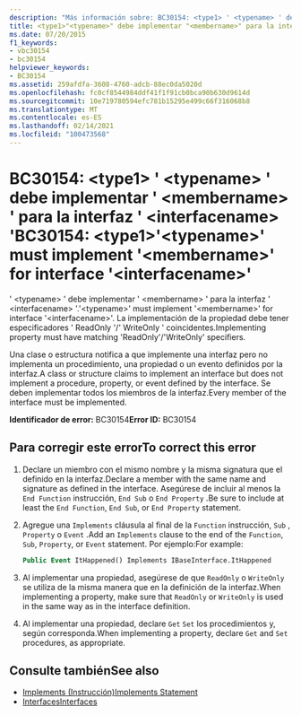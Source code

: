 ```yaml
---
description: "Más información sobre: BC30154: <type1> ' <typename> ' debe implementar ' <membername> ' para la interfaz ' <interfacename> '"
title: <type1>"<typename>" debe implementar "<membername>" para la interfaz "<interfacename>"
ms.date: 07/20/2015
f1_keywords:
- vbc30154
- bc30154
helpviewer_keywords:
- BC30154
ms.assetid: 259afdfa-3608-4760-adcb-88ec0da5020d
ms.openlocfilehash: fc0cf8544984ddf41f1f91cb0bca90b630d9614d
ms.sourcegitcommit: 10e719780594efc781b15295e499c66f316068b8
ms.translationtype: MT
ms.contentlocale: es-ES
ms.lasthandoff: 02/14/2021
ms.locfileid: "100473568"
---
```

# <a name="bc30154-type1typename-must-implement-membername-for-interface-interfacename"></a><span data-ttu-id="b578c-103">BC30154: \<type1> ' \<typename> ' debe implementar ' \<membername> ' para la interfaz ' \<interfacename> '</span><span class="sxs-lookup"><span data-stu-id="b578c-103">BC30154: \<type1>'\<typename>' must implement '\<membername>' for interface '\<interfacename>'</span></span>

<span data-ttu-id="b578c-104">' \<typename> ' debe implementar ' \<membername> ' para la interfaz ' \<interfacename> '.</span><span class="sxs-lookup"><span data-stu-id="b578c-104">'\<typename>' must implement '\<membername>' for interface '\<interfacename>'.</span></span> <span data-ttu-id="b578c-105">La implementación de la propiedad debe tener especificadores ' ReadOnly '/' WriteOnly ' coincidentes.</span><span class="sxs-lookup"><span data-stu-id="b578c-105">Implementing property must have matching 'ReadOnly'/'WriteOnly' specifiers.</span></span>

 <span data-ttu-id="b578c-106">Una clase o estructura notifica a que implemente una interfaz pero no implementa un procedimiento, una propiedad o un evento definidos por la interfaz.</span><span class="sxs-lookup"><span data-stu-id="b578c-106">A class or structure claims to implement an interface but does not implement a procedure, property, or event defined by the interface.</span></span> <span data-ttu-id="b578c-107">Se deben implementar todos los miembros de la interfaz.</span><span class="sxs-lookup"><span data-stu-id="b578c-107">Every member of the interface must be implemented.</span></span>

 <span data-ttu-id="b578c-108">**Identificador de error:** BC30154</span><span class="sxs-lookup"><span data-stu-id="b578c-108">**Error ID:** BC30154</span></span>

## <a name="to-correct-this-error"></a><span data-ttu-id="b578c-109">Para corregir este error</span><span class="sxs-lookup"><span data-stu-id="b578c-109">To correct this error</span></span>

1. <span data-ttu-id="b578c-110">Declare un miembro con el mismo nombre y la misma signatura que el definido en la interfaz.</span><span class="sxs-lookup"><span data-stu-id="b578c-110">Declare a member with the same name and signature as defined in the interface.</span></span> <span data-ttu-id="b578c-111">Asegúrese de incluir al menos la `End Function` instrucción, `End Sub` o `End Property` .</span><span class="sxs-lookup"><span data-stu-id="b578c-111">Be sure to include at least the `End Function`, `End Sub`, or `End Property` statement.</span></span>

2. <span data-ttu-id="b578c-112">Agregue una `Implements` cláusula al final de la `Function` instrucción, `Sub` , `Property` o `Event` .</span><span class="sxs-lookup"><span data-stu-id="b578c-112">Add an `Implements` clause to the end of the `Function`, `Sub`, `Property`, or `Event` statement.</span></span> <span data-ttu-id="b578c-113">Por ejemplo:</span><span class="sxs-lookup"><span data-stu-id="b578c-113">For example:</span></span>

    ```vb
    Public Event ItHappened() Implements IBaseInterface.ItHappened
    ```

3. <span data-ttu-id="b578c-114">Al implementar una propiedad, asegúrese de que `ReadOnly` o `WriteOnly` se utiliza de la misma manera que en la definición de la interfaz.</span><span class="sxs-lookup"><span data-stu-id="b578c-114">When implementing a property, make sure that `ReadOnly` or `WriteOnly` is used in the same way as in the interface definition.</span></span>

4. <span data-ttu-id="b578c-115">Al implementar una propiedad, declare `Get` `Set` los procedimientos y, según corresponda.</span><span class="sxs-lookup"><span data-stu-id="b578c-115">When implementing a property, declare `Get` and `Set` procedures, as appropriate.</span></span>

## <a name="see-also"></a><span data-ttu-id="b578c-116">Consulte también</span><span class="sxs-lookup"><span data-stu-id="b578c-116">See also</span></span>

- [<span data-ttu-id="b578c-117">Implements (Instrucción)</span><span class="sxs-lookup"><span data-stu-id="b578c-117">Implements Statement</span></span>](../statements/implements-statement.md)
- [<span data-ttu-id="b578c-118">Interfaces</span><span class="sxs-lookup"><span data-stu-id="b578c-118">Interfaces</span></span>](../../programming-guide/language-features/interfaces/index.md)
